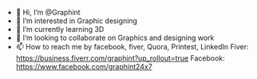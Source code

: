 - 👋 Hi, I’m @Graphint
- 👀 I’m interested in Graphic designing 
- 🌱 I’m currently learning 3D 
- 💞️ I’m looking to collaborate on Graphics and designing work
- 📫 How to reach me by facebook, fiver, Quora, Printest, LinkedIn
Fiver: https://business.fiverr.com/graphint?up_rollout=true
Facebook: https://www.facebook.com/graphint24x7
<!---
Graphint/Graphint is a ✨ special ✨ repository because its `README.md` (this file) appears on your GitHub profile.
You can click the Preview link to take a look at your changes.
--->
